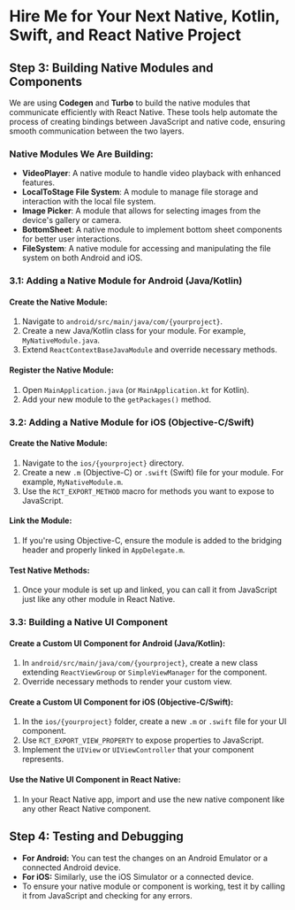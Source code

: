 # Hire Me for Your Next Native, Kotlin, Swift, and React Native Project

## Step 3: Building Native Modules and Components

We are using **Codegen** and **Turbo** to build the native modules that communicate efficiently with React Native. These tools help automate the process of creating bindings between JavaScript and native code, ensuring smooth communication between the two layers.

### Native Modules We Are Building:

- **VideoPlayer**: A native module to handle video playback with enhanced features.
- **LocalToStage File System**: A module to manage file storage and interaction with the local file system.
- **Image Picker**: A module that allows for selecting images from the device's gallery or camera.
- **BottomSheet**: A native module to implement bottom sheet components for better user interactions.
- **FileSystem**: A native module for accessing and manipulating the file system on both Android and iOS.

### 3.1: Adding a Native Module for Android (Java/Kotlin)

#### Create the Native Module:
1. Navigate to `android/src/main/java/com/{yourproject}`.
2. Create a new Java/Kotlin class for your module. For example, `MyNativeModule.java`.
3. Extend `ReactContextBaseJavaModule` and override necessary methods.

#### Register the Native Module:
1. Open `MainApplication.java` (or `MainApplication.kt` for Kotlin).
2. Add your new module to the `getPackages()` method.

### 3.2: Adding a Native Module for iOS (Objective-C/Swift)

#### Create the Native Module:
1. Navigate to the `ios/{yourproject}` directory.
2. Create a new `.m` (Objective-C) or `.swift` (Swift) file for your module. For example, `MyNativeModule.m`.
3. Use the `RCT_EXPORT_METHOD` macro for methods you want to expose to JavaScript.

#### Link the Module:
1. If you're using Objective-C, ensure the module is added to the bridging header and properly linked in `AppDelegate.m`.

#### Test Native Methods:
1. Once your module is set up and linked, you can call it from JavaScript just like any other module in React Native.

### 3.3: Building a Native UI Component

#### Create a Custom UI Component for Android (Java/Kotlin):
1. In `android/src/main/java/com/{yourproject}`, create a new class extending `ReactViewGroup` or `SimpleViewManager` for the component.
2. Override necessary methods to render your custom view.

#### Create a Custom UI Component for iOS (Objective-C/Swift):
1. In the `ios/{yourproject}` folder, create a new `.m` or `.swift` file for your UI component.
2. Use `RCT_EXPORT_VIEW_PROPERTY` to expose properties to JavaScript.
3. Implement the `UIView` or `UIViewController` that your component represents.

#### Use the Native UI Component in React Native:
1. In your React Native app, import and use the new native component like any other React Native component.

## Step 4: Testing and Debugging

- **For Android:** You can test the changes on an Android Emulator or a connected Android device.
- **For iOS:** Similarly, use the iOS Simulator or a connected device.
- To ensure your native module or component is working, test it by calling it from JavaScript and checking for any errors.

